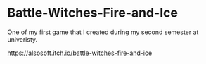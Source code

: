 # Battle-Witches-Fire-and-Ice

One of my first game that I created during my second semester at univeristy.

https://alsosoft.itch.io/battle-witches-fire-and-ice

